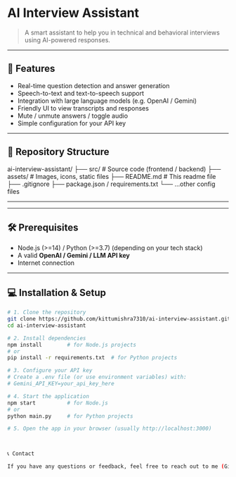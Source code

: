 # AI Interview Assistant

> A smart assistant to help you in technical and behavioral interviews using AI-powered responses.

---

## 🚀 Features

- Real-time question detection and answer generation  
- Speech-to-text and text-to-speech support  
- Integration with large language models (e.g. OpenAI / Gemini)  
- Friendly UI to view transcripts and responses  
- Mute / unmute answers / toggle audio  
- Simple configuration for your API key  

---

## 📂 Repository Structure



ai-interview-assistant/
├── src/ # Source code (frontend / backend)
├── assets/ # Images, icons, static files
├── README.md # This readme file
├── .gitignore
├── package.json / requirements.txt
└── ...other config files


---


---

## 🛠 Prerequisites

- Node.js (>=14) / Python (>=3.7) (depending on your tech stack)  
- A valid **OpenAI / Gemini / LLM API key**  
- Internet connection  

---

## 💻 Installation & Setup

```bash
# 1. Clone the repository
git clone https://github.com/kittumishra7310/ai-interview-assistant.git
cd ai-interview-assistant

# 2. Install dependencies
npm install        # for Node.js projects
# or
pip install -r requirements.txt  # for Python projects

# 3. Configure your API key
# Create a .env file (or use environment variables) with:
# Gemini_API_KEY=your_api_key_here

# 4. Start the application
npm start          # for Node.js
# or
python main.py     # for Python projects

# 5. Open the app in your browser (usually http://localhost:3000)



📞 Contact

If you have any questions or feedback, feel free to reach out to me (GitHub user kittumishra7310).




